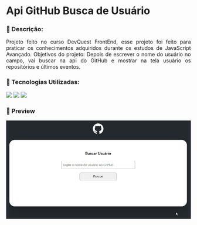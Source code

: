 # Api GitHub Busca de Usuário

### 📜 Descrição:

<p align="justify">Projeto feito no curso DevQuest FrontEnd, esse projeto foi feito para praticar os conhecimentos adquiridos durante os estudos de JavaScript Avançado. 
Objetivos do projeto: Depois de escrever o nome do usuário no campo, vai buscar na api do GitHub e mostrar na tela usuário os repositórios e últimos eventos.</p>

### 🚀 Tecnologias Utilizadas:

<div>
    <img src="https://img.shields.io/badge/HTML-0c1014?style=for-the-badge&logo=html5">
    <img src="https://img.shields.io/badge/CSS-0c1014?style=for-the-badge&logo=css3&logoColor=1572B6">
    <img src="https://img.shields.io/badge/CSS-0c1014?style=for-the-badge&logo=javascript">
</div>

### 📸 Preview

<img src=src/design/github.gif>
